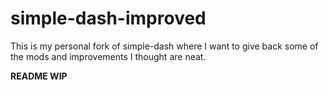 
# simple-dash-improved

This is my personal fork of simple-dash where I want to give back some of the mods and improvements I thought are neat.

**README WIP**
